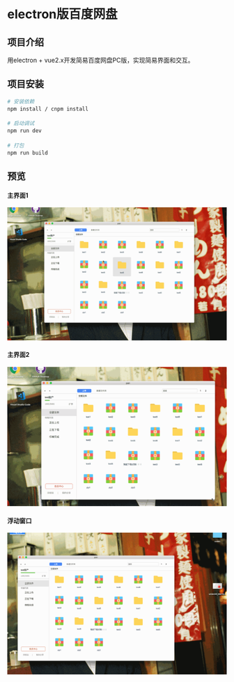 # electron版百度网盘

## 项目介绍
用electron + vue2.x开发简易百度网盘PC版，实现简易界面和交互。

## 项目安装

``` bash
# 安装依赖
npm install / cnpm install

# 启动调试
npm run dev

# 打包
npm run build
```
## 预览

#### 主界面1
![](./assets/pan.gif)

#### 主界面2
![](./assets/pan.demo2.gif)

#### 浮动窗口
![](./assets/pan.demo3.gif)
